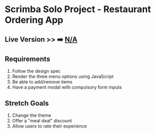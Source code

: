 # Scrimba Solo Project - Restaurant Ordering App

## Live Version >> ➡️ [N/A](#)

## Requirements
1.  Follow the design spec
2.  Render the three menu options using JavaScript
3.  Be able to add/remove items
4. Have a payment modal with compulsory form inputs

## Stretch Goals
1. Change the theme
2. Offer a "meal deal" discount
3. Allow users to rate their experience


